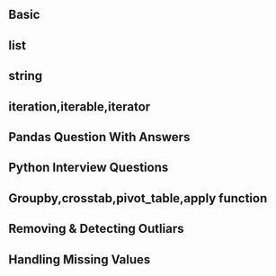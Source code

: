 ## Basic

## list

## string

## iteration,iterable,iterator

## Pandas Question With Answers

## Python Interview Questions

## Groupby,crosstab,pivot_table,apply function

## Removing & Detecting Outliars

## Handling Missing Values
